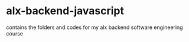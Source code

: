 # alx-backend-javascript
contains the folders and codes for my alx backend software engineering course

